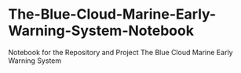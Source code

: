# The-Blue-Cloud-Marine-Early-Warning-System-Notebook
Notebook for the Repository and Project The Blue Cloud Marine Early Warning System
